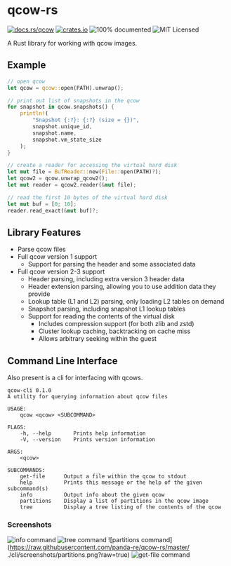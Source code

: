 # qcow-rs

[![docs.rs/qcow](https://docs.rs/qcow/badge.svg)](https://docs.rs/qcow)
[![crates.io](https://img.shields.io/crates/v/qcow.svg)](https://crates.io/crates/qcow)
![100% documented](https://img.shields.io/badge/docs-100%25-blueviolet)
![MIT Licensed](https://img.shields.io/github/license/panda-re/qcow-rs)

A Rust library for working with qcow images.

## Example

```rust
// open qcow
let qcow = qcow::open(PATH).unwrap();

// print out list of snapshots in the qcow
for snapshot in qcow.snapshots() {
    println!(
        "Snapshot {:?}: {:?} (size = {})",
        snapshot.unique_id,
        snapshot.name,
        snapshot.vm_state_size
    );
}

// create a reader for accessing the virtual hard disk
let mut file = BufReader::new(File::open(PATH)?);
let qcow2 = qcow.unwrap_qcow2();
let mut reader = qcow2.reader(&mut file);

// read the first 10 bytes of the virtual hard disk
let mut buf = [0; 10];
reader.read_exact(&mut buf)?;
```

## Library Features

* Parse qcow files
* Full qcow version 1 support
  * Support for parsing the header and some associated data
* Full qcow version 2-3 support
  * Header parsing, including extra version 3 header data
  * Header extension parsing, allowing you to use addition data they provide
  * Lookup table (L1 and L2) parsing, only loading L2 tables on demand
  * Snapshot parsing, including snapshot L1 lookup tables
  * Support for reading the contents of the virtual disk
    * Includes compression support (for both zlib and zstd)
    * Cluster lookup caching, backtracking on cache miss
    * Allows arbitrary seeking within the guest

## Command Line Interface

Also present is a cli for interfacing with qcows.

```
qcow-cli 0.1.0
A utility for querying information about qcow files

USAGE:
    qcow <qcow> <SUBCOMMAND>

FLAGS:
    -h, --help       Prints help information
    -V, --version    Prints version information

ARGS:
    <qcow>

SUBCOMMANDS:
    get-file      Output a file within the qcow to stdout
    help          Prints this message or the help of the given subcommand(s)
    info          Output info about the given qcow
    partitions    Display a list of partitions in the qcow image
    tree          Display a tree listing of the contents of the qcow
```

### Screenshots

![info command](https://raw.githubusercontent.com/panda-re/qcow-rs/master/cli/screenshots/info.png?raw=true)
![tree command](https://raw.githubusercontent.com/panda-re/qcow-rs/master/cli/screenshots/tree.png?raw=true)
![partitions command](https://raw.githubusercontent.com/panda-re/qcow-rs/master/ ./cli/screenshots/partitions.png?raw=true)
![get-file command](https://raw.githubusercontent.com/panda-re/qcow-rs/master/cli/screenshots/get-file.png?raw=true)
